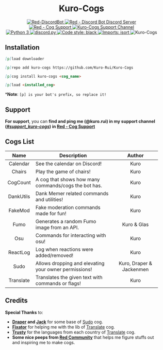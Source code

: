<h1 align="center">Kuro-Cogs</h1>

<div align="center">
  <a href="https://github.com/Cog-Creators/Red-DiscordBot">
    <img src="https://img.shields.io/badge/Red--DiscordBot-v3.5-cb533f?style=for-the-badge&logo=github&link=https://github.com/Cog-Creators/Red-DiscordBot" alt="Red-DiscordBot">
  </a>
  <a href="https://discord.gg/red">
    <img src="https://img.shields.io/badge/Red%20--%20Discord%20Bot-Join-cb533f?style=for-the-badge&logo=discord&link=https://discord.gg/red" alt="Red - Discord Bot Discord Server">
  </a>
  <br>
  <a href="https://discord.gg/GET4DVk">
    <img src="https://img.shields.io/badge/Red%20--%20Cog%20Support-Join-cb533f?style=for-the-badge&logo=discord&link=https://discord.gg/GET4DVk" alt="Red - Cog Support">
  </a>
  <a href="https://discord.com/channels/240154543684321280/1127392093648728074">
    <img src="https://img.shields.io/badge/%23support_kuro%E2%88%92cogs-Go%20To%20Channel-cb533f?style=for-the-badge&logo=discord&link=https://discord.com/channels/240154543684321280/1127392093648728074" alt="Kuro-Cogs Support Channel">
  </a>
  <br>
  <a href="https://www.python.org">
    <img src="https://img.shields.io/badge/python-v3.8%20%E2%88%92%20v3.11-blue?style=for-the-badge&logo=python" alt="Python 3">
  </a>
  <a href="https://github.com/Rapptz/discord.py">
    <img src="https://img.shields.io/badge/discord.py-v2-blue?style=for-the-badge&logo=github" alt="discord.py">
  </a>
  <a href="https://github.com/psf/black">
    <img src="https://img.shields.io/badge/code%20style-black-000000.svg?style=for-the-badge" alt="Code style: black">
  </a>
  <a href="https://pycqa.github.io/isort">
    <img src="https://img.shields.io/badge/%20imports-isort-%231674b1?style=for-the-badge&labelColor=ef8336" alt="Imports: isort">
  </a>
  <img src="https://repository-images.githubusercontent.com/441140666/b86c0830-5577-4772-b350-d66018e29e06" alt="Kuro-Cogs"> <!--width=827 height=323-->
</div>

## Installation
<!-- So you can copy and paste it one by one :D -->
```md
[p]load downloader
```
```md
[p]repo add kuro-cogs https://github.com/Kuro-Rui/Kuro-Cogs
```
```md
[p]cog install kuro-cogs <cog_name>
```
```md
[p]load <installed_cog>
```
***Note**: `[p] is your bot's prefix, so replace it!`

## Support
**For support**, you can **find and ping me (@kuro.rui) in my support channel ([*#support_kuro-cogs*](https://discord.com/channels/240154543684321280/1127392093648728074)) in [Red - Cog Support](https://discord.gg/GET4DVk)**

## Cogs List
|   Name    | Description                                           |          Author          |
|:---------:|-------------------------------------------------------|:------------------------:|
| Calendar  | See the calendar on Discord!                          |           Kuro           |
|  Chairs   | Play the game of chairs!                              |           Kuro           |
| CogCount  | A cog that shows how many commands/cogs the bot has.  |           Kuro           |
| DankUtils | Dank Memer related commands and utilities!            |           Kuro           |
|  FakeMod  | Fake moderation commands made for fun!                |           Kuro           |
|   Fumo    | Generates a random Fumo image from an API.            |       Kuro & Glas        |
|    Osu    | Commands for interacting with osu!                    |           Kuro           |
| ReactLog  | Log when reactions were added/removed!                |           Kuro           |
|   Sudo    | Allows dropping and elevating your owner permissions! | Kuro, Draper & Jackenmen |
| Translate | Translates the given text with commands or flags!     |           Kuro           |

## Credits
**Special Thanks** to:
- **[Draper](https://github.com/Drapersniper) and [Jack](https://github.com/jack1142)** for some base of [Sudo](sudo) cog.
- **[Fixator](https://github.com/fixator10)** for helping me with the lib of [Translate](translate) cog.
- **[Trusty](https://github.com/TrustyJAID)** for the languages from each country of [Translate](translate) cog.
- **Some nice peeps from [Red Community](https://discord.gg/red)** that helps me figure stuffs out and inspiring me to make cogs.
